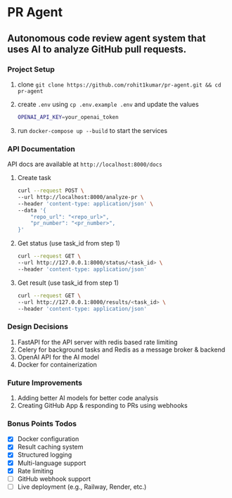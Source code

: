 # PR Agent

## Autonomous code review agent system that uses AI to analyze GitHub pull requests.


### Project Setup
1. clone `git clone https://github.com/rohit1kumar/pr-agent.git && cd pr-agent`
2. create `.env` using `cp .env.example .env` and update the values

    ```bash
    OPENAI_API_KEY=your_openai_token
    ```

3. run `docker-compose up --build` to start the services

### API Documentation
API docs are available at `http://localhost:8000/docs`

1. Create task
    ```bash
    curl --request POST \
    --url http://localhost:8000/analyze-pr \
    --header 'content-type: application/json' \
    --data '{
        "repo_url": "<repo_url>",
        "pr_number": "<pr_number>",
    }'

    ```
2. Get status (use task_id from step 1)
    ```bash
    curl --request GET \
    --url http://127.0.0.1:8000/status/<task_id> \
    --header 'content-type: application/json'
    ```

3. Get result (use task_id from step 1)
    ```bash
    curl --request GET \
    --url http://127.0.0.1:8000/results/<task_id> \
    --header 'content-type: application/json'
    ```

### Design Decisions
1. FastAPI for the API server with redis based rate limiting
2. Celery for background tasks and Redis as a message broker & backend
3. OpenAI API for the AI model
4. Docker for containerization

### Future Improvements
1. Adding better AI models for better code analysis
2. Creating GitHub App & responding to PRs using webhooks


### Bonus Points Todos
- [x]  Docker configuration
- [x]  Result caching system
- [x]  Structured logging
- [x]  Multi-language support
- [x]  Rate limiting
- [ ]  GitHub webhook support
- [ ]  Live deployment (e.g., Railway, Render, etc.)
